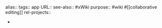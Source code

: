 alias::
tags:: app
URL::
see-also:: #xWiki
purpose:: #wiki #[[collaborative editing]]
rel-projects::

-
